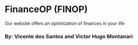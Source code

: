 # FinanceOP (FINOP)
Our website offers an optimization of finances in your life

### By: Vicente dos Santos and Victor Hugo Montanari
